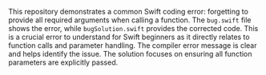 This repository demonstrates a common Swift coding error: forgetting to provide all required arguments when calling a function.  The `bug.swift` file shows the error, while `bugSolution.swift` provides the corrected code. This is a crucial error to understand for Swift beginners as it directly relates to function calls and parameter handling. The compiler error message is clear and helps identify the issue.  The solution focuses on ensuring all function parameters are explicitly passed.